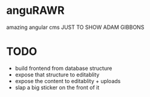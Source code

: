 anguRAWR
========

amazing angular cms JUST TO SHOW ADAM GIBBONS

TODO
======

- build frontend from database structure
- expose that structure to editablity
- expose the content to editablity + uploads
- slap a big sticker on the front of it
